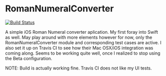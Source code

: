 # RomanNumeralConverter
[![Build Status](https://travis-ci.org/chriscm2006/RomanNumeralConverter.svg?branch=master)](https://travis-ci.org/chriscm2006/RomanNumeralConverter)

A simple iOS Roman Numeral converter aplication.  My first foray into Swift as well.  May play around with more elements
however for now, only the RomanNumeralConverter module and corresponding test cases are active.  I also set it up on
Travis CI to see how their Mac OSX/iOS integration was coming along.  Seems to be working quite well, once I realized
to stop using the Beta configuration.

NOTE: Build is actually working fine.  Travis CI does not like my UI tests.


